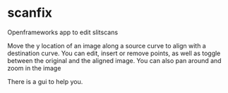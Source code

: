 # scanfix
Openframeworks app to edit slitscans

Move the y location of an image along a source curve to align with a destination curve. You can edit, insert or remove points, as well as toggle between the original and the aligned image. You can also pan around and zoom in the image

There is a gui to help you.
